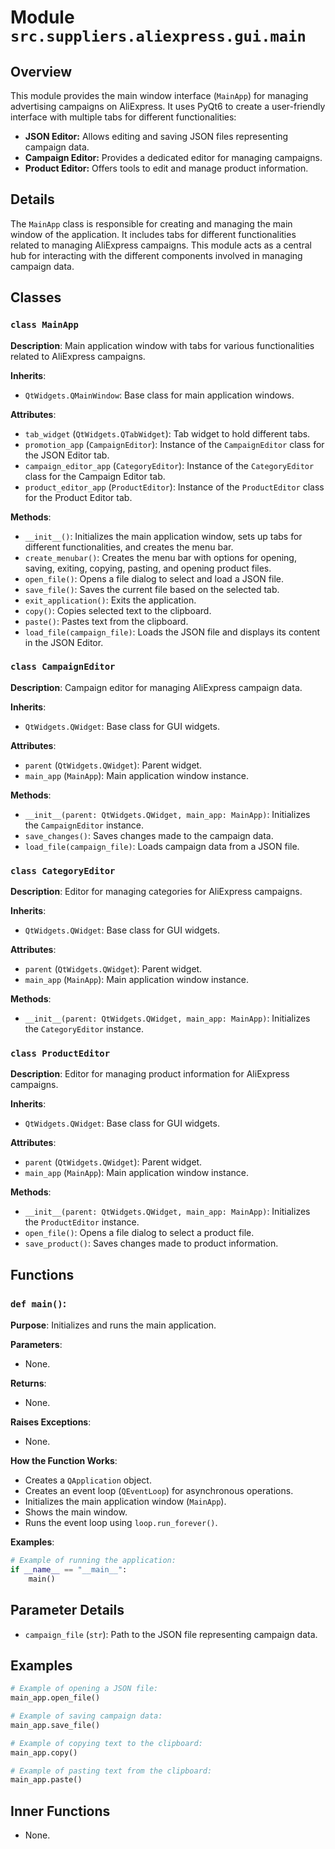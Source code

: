 #  Module `src.suppliers.aliexpress.gui.main`
##  Overview
This module provides the main window interface (`MainApp`) for managing advertising campaigns on AliExpress. It uses PyQt6 to create a user-friendly interface with multiple tabs for different functionalities:

- **JSON Editor:** Allows editing and saving JSON files representing campaign data.
- **Campaign Editor:** Provides a dedicated editor for managing campaigns.
- **Product Editor:** Offers tools to edit and manage product information.

##  Details
The `MainApp` class is responsible for creating and managing the main window of the application. It includes tabs for different functionalities related to managing AliExpress campaigns. This module acts as a central hub for interacting with the different components involved in managing campaign data.

## Classes

### `class MainApp`
**Description**: 
Main application window with tabs for various functionalities related to AliExpress campaigns.

**Inherits**:
- `QtWidgets.QMainWindow`: Base class for main application windows.

**Attributes**:
- `tab_widget` (`QtWidgets.QTabWidget`): Tab widget to hold different tabs.
- `promotion_app` (`CampaignEditor`): Instance of the `CampaignEditor` class for the JSON Editor tab.
- `campaign_editor_app` (`CategoryEditor`): Instance of the `CategoryEditor` class for the Campaign Editor tab.
- `product_editor_app` (`ProductEditor`): Instance of the `ProductEditor` class for the Product Editor tab.

**Methods**:
- `__init__()`: Initializes the main application window, sets up tabs for different functionalities, and creates the menu bar.
- `create_menubar()`: Creates the menu bar with options for opening, saving, exiting, copying, pasting, and opening product files.
- `open_file()`: Opens a file dialog to select and load a JSON file.
- `save_file()`: Saves the current file based on the selected tab.
- `exit_application()`: Exits the application.
- `copy()`: Copies selected text to the clipboard.
- `paste()`: Pastes text from the clipboard.
- `load_file(campaign_file)`: Loads the JSON file and displays its content in the JSON Editor.

### `class CampaignEditor`
**Description**:
Campaign editor for managing AliExpress campaign data.

**Inherits**: 
- `QtWidgets.QWidget`: Base class for GUI widgets.

**Attributes**:
- `parent` (`QtWidgets.QWidget`): Parent widget.
- `main_app` (`MainApp`): Main application window instance.

**Methods**:
- `__init__(parent: QtWidgets.QWidget, main_app: MainApp)`: Initializes the `CampaignEditor` instance.
- `save_changes()`: Saves changes made to the campaign data.
- `load_file(campaign_file)`: Loads campaign data from a JSON file.

### `class CategoryEditor`
**Description**:
Editor for managing categories for AliExpress campaigns.

**Inherits**:
- `QtWidgets.QWidget`: Base class for GUI widgets.

**Attributes**:
- `parent` (`QtWidgets.QWidget`): Parent widget.
- `main_app` (`MainApp`): Main application window instance.

**Methods**:
- `__init__(parent: QtWidgets.QWidget, main_app: MainApp)`: Initializes the `CategoryEditor` instance.

### `class ProductEditor`
**Description**:
Editor for managing product information for AliExpress campaigns.

**Inherits**:
- `QtWidgets.QWidget`: Base class for GUI widgets.

**Attributes**:
- `parent` (`QtWidgets.QWidget`): Parent widget.
- `main_app` (`MainApp`): Main application window instance.

**Methods**:
- `__init__(parent: QtWidgets.QWidget, main_app: MainApp)`: Initializes the `ProductEditor` instance.
- `open_file()`: Opens a file dialog to select a product file.
- `save_product()`: Saves changes made to product information.

## Functions

### `def main()`:
**Purpose**: Initializes and runs the main application.

**Parameters**: 
- None.

**Returns**: 
- None.

**Raises Exceptions**: 
- None.

**How the Function Works**:
- Creates a `QApplication` object.
- Creates an event loop (`QEventLoop`) for asynchronous operations.
- Initializes the main application window (`MainApp`).
- Shows the main window.
- Runs the event loop using `loop.run_forever()`.

**Examples**:
```python
# Example of running the application:
if __name__ == "__main__":
    main()
```

## Parameter Details

- `campaign_file` (`str`): Path to the JSON file representing campaign data.

## Examples

```python
# Example of opening a JSON file:
main_app.open_file()

# Example of saving campaign data:
main_app.save_file()

# Example of copying text to the clipboard:
main_app.copy()

# Example of pasting text from the clipboard:
main_app.paste()
```

## Inner Functions

- None.